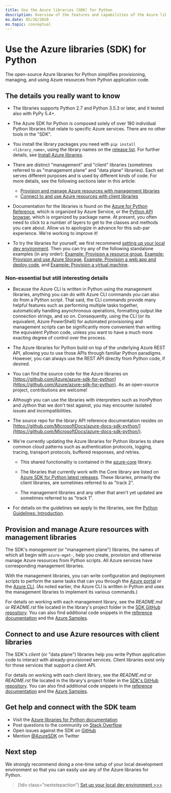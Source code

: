 ```yaml
---
title: Use the Azure libraries (SDK) for Python
description: Overview of the features and capabilities of the Azure libraries for Python that helps developers be more productive when provisioning, using, and managing Azure resources.
ms.date: 05/26/2020
ms.topic: conceptual
---
```


# Use the Azure libraries (SDK) for Python

The open-source Azure libraries for Python simplifies provisioning, managing, and using Azure resources from Python application code.

## The details you really want to know

- The libraries supports Python 2.7 and Python 3.5.3 or later, and it tested also with PyPy 5.4+.

- The Azure SDK for Python is composed solely of over 180 individual Python libraries that relate to specific Azure services. There are no other tools in the "SDK".

- You install the library packages you need with `pip install <library_name>`, using the library names on the [release list](https://azure.github.io/azure-sdk/releases/latest/all/python.html). For further details, see [Install Azure libraries](azure-sdk-install.md).

- There are distinct "management" and "client" libraries (sometimes referred to as "management plane" and "data plane" libraries). Each set serves different purposes and is used by different kinds of code. For more details, see the following sections later in this article:
  - [Provision and manage Azure resources with management libraries](#provision-and-manage-azure-resources-with-management-libraries)
  - [Connect to and use Azure resources with client libraries](#connect-to-and-use-azure-resources-with-client-libraries)

- Documentation for the libraries is found on the [Azure for Python Reference](/python/api/overview/azure/?view=azure-python), which is organized by Azure Service, or the [Python API browser](/python/api/?view=azure-python), which is organized by package name. At present, you often need to click to a number of layers to get to the classes and methods you care about. Allow us to apologize in advance for this sub-par experience. We're working to improve it!

- To try the libraries for yourself, we first recommend [setting up your local dev environment](configure-local-development-environment.md). Then you can try any of the following standalone examples (in any order): [Example: Provision a resource group](azure-sdk-example-resource-group.md), [Example: Provision and use Azure Storage](azure-sdk-example-storage.md), [Example: Provision a web app and deploy code](azure-sdk-example-web-app.md), and [Example: Provision a virtual machine](azure-sdk-example-virtual-machines.md).

### Non-essential but still interesting details

- Because the Azure CLI is written in Python using the management libraries, anything you can do with Azure CLI commands you can also do from a Python script. That said, the CLI commands provide many helpful features such as performing multiple tasks together, automatically handling asynchronous operations, formatting output like connection strings, and so on. Consequently, using the CLI (or its equivalent, Azure PowerShell) for automated provisioning and management scripts can be significantly more convenient than writing the equivalent Python code, unless you want to have a much more exacting degree of control over the process.

- The Azure libraries for Python build on top of the underlying Azure REST API, allowing you to use those APIs through familiar Python paradigms. However, you can always use the REST API directly from Python code, if desired.

- You can find the source code for the Azure libraries on [https://github.com/Azure/azure-sdk-for-python](https://github.com/Azure/azure-sdk-for-python). As an open-source project, contributions are welcome!

- Although you can use the libraries with interpreters such as IronPython and Jython that we don't test against, you may encounter isolated issues and incompatibilities.

- The source repo for the library API reference documentation resides on [https://github.com/MicrosoftDocs/azure-docs-sdk-python/](https://github.com/MicrosoftDocs/azure-docs-sdk-python/).

- We're currently updating the Azure libraries for Python libraries to share common cloud patterns such as authentication protocols, logging, tracing, transport protocols, buffered responses, and retries.

  - This shared functionality is contained in the [azure-core](https://github.com/Azure/azure-sdk-for-python/tree/master/sdk/core/azure-core) library.

  - The libraries that currently work with the Core library are listed on [Azure SDK for Python latest releases](https://azure.github.io/azure-sdk/releases/latest/#python). These libraries, primarily the client libraries, are sometimes referred to as "track 2".

  - The management libraries and any other that aren't yet updated are sometimes referred to as "track 1".

- For details on the guidelines we apply to the libraries, see the [Python Guidelines: Introduction](https://azure.github.io/azure-sdk/python_introduction.html).

## Provision and manage Azure resources with management libraries

The SDK's *management* (or "management plane") libraries, the names of which all begin with `azure-mgmt-`, help you create, provision and otherwise manage Azure resources from Python scripts. All Azure services have corresponding management libraries.

With the management libraries, you can write configuration and deployment scripts to perform the same tasks that can you through the [Azure portal](https://portal.azure.com) or the [Azure CLI](/cli/azure/install-azure-cli). (As noted earlier, the Azure CLI is written in Python and uses the management libraries to implement its various commands.)

For details on working with each management library, see the *README.md* or *README.rst* file located in the library's project folder in the [SDK GitHub repository](https://github.com/Azure/azure-sdk-for-python/tree/master/sdk). You can also find additional code snippets in the [reference documentation](/python/api?view=azure-python) and the [Azure Samples](https://docs.microsoft.com/samples/browse/?languages=python&products=azure).

## Connect to and use Azure resources with client libraries

The SDK's *client* (or "data plane") libraries help you write Python application code to interact with already-provisioned services. Client libraries exist only for those services that support a client API.

For details on working with each client library, see the *README.md* or *README.rst* file located in the library's project folder in the [SDK's GitHub repository](https://github.com/Azure/azure-sdk-for-python/tree/master/sdk). You can also find additional code snippets in the [reference documentation](/python/api?view=azure-python) and the [Azure Samples](https://docs.microsoft.com/samples/browse/?languages=python&products=azure).

## Get help and connect with the SDK team

- Visit the [Azure libraries for Python documentation](https://aka.ms/python-docs)
- Post questions to the community on [Stack Overflow](https://stackoverflow.com/questions/tagged/azure-sdk-python)
- Open issues against the SDK on [GitHub](https://github.com/Azure/azure-sdk-for-python/issues)
- Mention [@AzureSDK](https://twitter.com/AzureSdk/) on Twitter

## Next step

We strongly recommend doing a one-time setup of your local development environment so that you can easily use any of the Azure libraries for Python.

> [!div class="nextstepaction"]
> [Set up your local dev environment >>>](configure-local-development-environment.md)
